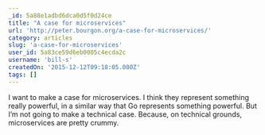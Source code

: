 ```yaml
---
_id: 5a88e1adbd6dca0d5f0d24ce
title: "A case for microservices"
url: 'http://peter.bourgon.org/a-case-for-microservices/'
category: articles
slug: 'a-case-for-microservices'
user_id: 5a83ce59d6eb0005c4ecda2c
username: 'bill-s'
createdOn: '2015-12-12T09:18:05.000Z'
tags: []
---
```


I want to make a case for microservices. I think they represent something really powerful, in a similar way that Go represents something powerful. But I’m not going to make a technical case. Because, on technical grounds, microservices are pretty crummy.

